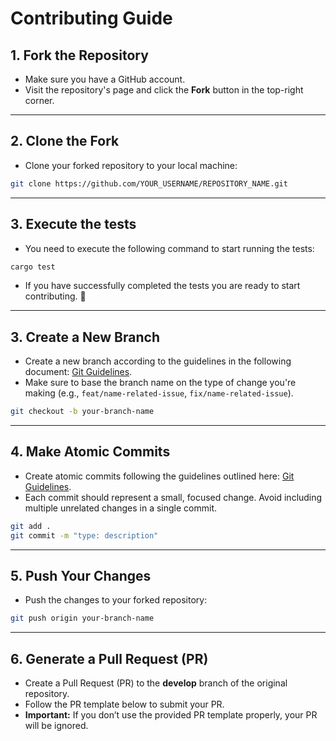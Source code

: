 # Contributing Guide

## 1. Fork the Repository

- Make sure you have a GitHub account.
- Visit the repository's page and click the **Fork** button in the top-right corner.

---

## 2. Clone the Fork

- Clone your forked repository to your local machine:

```bash
git clone https://github.com/YOUR_USERNAME/REPOSITORY_NAME.git
```

---

## 3. Execute the tests

- You need to execute the following command to start running the tests:

```bash
cargo test
```

- If you have successfully completed the tests you are ready to start contributing. 🚀 

---

## 3. Create a New Branch

- Create a new branch according to the guidelines in the following document: [Git Guidelines](https://github.com/Tico4Chain-Coders/Trustless-Work/blob/main/GIT_GUIDELINE.md).
- Make sure to base the branch name on the type of change you're making (e.g., `feat/name-related-issue`, `fix/name-related-issue`).

```bash
git checkout -b your-branch-name
```

---

## 4. Make Atomic Commits

- Create atomic commits following the guidelines outlined here: [Git Guidelines](https://github.com/Tico4Chain-Coders/Trustless-Work/blob/main/GIT_GUIDELINE.md).
- Each commit should represent a small, focused change. Avoid including multiple unrelated changes in a single commit.

```bash
git add .
git commit -m "type: description"
```

---

## 5. Push Your Changes

- Push the changes to your forked repository:

```bash
git push origin your-branch-name
```

---

## 6. Generate a Pull Request (PR)

- Create a Pull Request (PR) to the **develop** branch of the original repository.
- Follow the PR template below to submit your PR.
- **Important:** If you don’t use the provided PR template properly, your PR will be ignored.